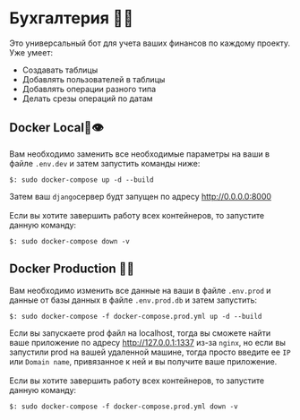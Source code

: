 # Бухгалтерия 👶🏽
Это универсальный бот для учета ваших финансов по каждому проекту.<br>Уже умеет:<br>
- Создавать таблицы
- Добавлять пользователей в таблицы
- Добавлять операции разного типа
- Делать срезы операций по датам

## Docker Local🐳👁
Вам необходимо заменить все необходимые параметры на ваши в файле `.env.dev` и затем запустить команды ниже:
```shell
$: sudo docker-compose up -d --build
```
Затем ваш `django`сервер будт запущен по адресу http://0.0.0.0:8000 <br><br>
Если вы хотите завершить работу всех контейнеров, то запустите данную команду:
```shell
$: sudo docker-compose down -v
```

## Docker Production 🐳💥
Вам необходимо изменить все данные на ваши в файле `.env.prod` и данные от базы данных в файле `.env.prod.db` и затем запустить:
```shell
$: sudo docker-compose -f docker-compose.prod.yml up -d --build 
```
Если вы запускаете prod файл на localhost, тогда вы сможете найти ваше приложение по адресу http://127.0.0.1:1337 из-за `nginx`, но если вы запустили prod на вашей удаленной машине, тогда просто введите ее `IP` или `Domain name`, привязанное к ней и вы получите ваше приложение.<br><br>
Если вы хотите завершить работу всех контейнеров, то запустите данную команду:
```shell
$: sudo docker-compose -f docker-compose.prod.yml down -v
```
